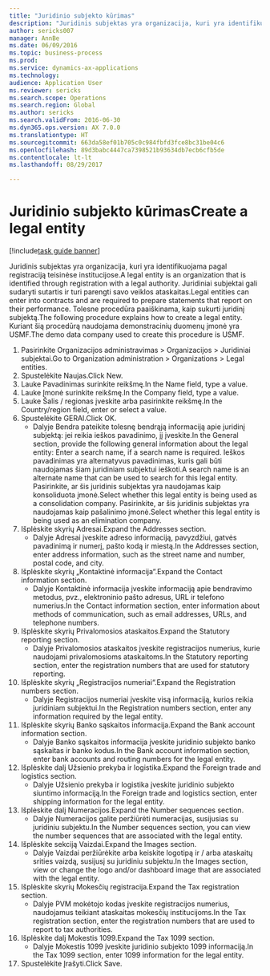 ```yaml
--- 
title: "Juridinio subjekto kūrimas"
description: "Juridinis subjektas yra organizacija, kuri yra identifikuojama pagal registraciją teisinėse institucijose."
author: sericks007
manager: AnnBe
ms.date: 06/09/2016
ms.topic: business-process
ms.prod: 
ms.service: dynamics-ax-applications
ms.technology: 
audience: Application User
ms.reviewer: sericks
ms.search.scope: Operations
ms.search.region: Global
ms.author: sericks
ms.search.validFrom: 2016-06-30
ms.dyn365.ops.version: AX 7.0.0
ms.translationtype: HT
ms.sourcegitcommit: 663da58ef01b705c0c984fbfd3fce8bc31be04c6
ms.openlocfilehash: 89d3babc4447ca7398521b93634db7ecb6cfb5de
ms.contentlocale: lt-lt
ms.lasthandoff: 08/29/2017

---
```

# <a name="create-a-legal-entity"></a><span data-ttu-id="1c394-103">Juridinio subjekto kūrimas</span><span class="sxs-lookup"><span data-stu-id="1c394-103">Create a legal entity</span></span>

[!include[task guide banner](../../includes/task-guide-banner.md)]

<span data-ttu-id="1c394-104">Juridinis subjektas yra organizacija, kuri yra identifikuojama pagal registraciją teisinėse institucijose.</span><span class="sxs-lookup"><span data-stu-id="1c394-104">A legal entity is an organization that is identified through registration with a legal authority.</span></span> <span data-ttu-id="1c394-105">Juridiniai subjektai gali sudaryti sutartis ir turi parengti savo veiklos ataskaitas.</span><span class="sxs-lookup"><span data-stu-id="1c394-105">Legal entities can enter into contracts and are required to prepare statements that report on their performance.</span></span> <span data-ttu-id="1c394-106">Tolesne procedūra paaiškinama, kaip sukurti juridinį subjektą.</span><span class="sxs-lookup"><span data-stu-id="1c394-106">The following procedure explains how to create a legal entity.</span></span> <span data-ttu-id="1c394-107">Kuriant šią procedūrą naudojama demonstracinių duomenų įmonė yra USMF.</span><span class="sxs-lookup"><span data-stu-id="1c394-107">The demo data company used to create this procedure is USMF.</span></span>

1. <span data-ttu-id="1c394-108">Pasirinkite Organizacijos administravimas > Organizacijos > Juridiniai subjektai.</span><span class="sxs-lookup"><span data-stu-id="1c394-108">Go to Organization administration > Organizations > Legal entities.</span></span>
2. <span data-ttu-id="1c394-109">Spustelėkite Naujas.</span><span class="sxs-lookup"><span data-stu-id="1c394-109">Click New.</span></span>
3. <span data-ttu-id="1c394-110">Lauke Pavadinimas surinkite reikšmę.</span><span class="sxs-lookup"><span data-stu-id="1c394-110">In the Name field, type a value.</span></span>
4. <span data-ttu-id="1c394-111">Lauke Įmonė surinkite reikšmę.</span><span class="sxs-lookup"><span data-stu-id="1c394-111">In the Company field, type a value.</span></span>
5. <span data-ttu-id="1c394-112">Lauke Šalis / regionas įveskite arba pasirinkite reikšmę.</span><span class="sxs-lookup"><span data-stu-id="1c394-112">In the Country/region field, enter or select a value.</span></span>
6. <span data-ttu-id="1c394-113">Spustelėkite GERAI.</span><span class="sxs-lookup"><span data-stu-id="1c394-113">Click OK.</span></span>
    * <span data-ttu-id="1c394-114">Dalyje Bendra pateikite tolesnę bendrąją informaciją apie juridinį subjektą: jei reikia ieškos pavadinimo, jį įveskite.</span><span class="sxs-lookup"><span data-stu-id="1c394-114">In the General section, provide the following general information about the legal entity: Enter a search name, if a search name is required.</span></span> <span data-ttu-id="1c394-115">Ieškos pavadinimas yra alternatyvus pavadinimas, kuris gali būti naudojamas šiam juridiniam subjektui ieškoti.</span><span class="sxs-lookup"><span data-stu-id="1c394-115">A search name is an alternate name that can be used to search for this legal entity.</span></span> <span data-ttu-id="1c394-116">Pasirinkite, ar šis juridinis subjektas yra naudojamas kaip konsoliduota įmonė.</span><span class="sxs-lookup"><span data-stu-id="1c394-116">Select whether this legal entity is being used as a consolidation company.</span></span> <span data-ttu-id="1c394-117">Pasirinkite, ar šis juridinis subjektas yra naudojamas kaip pašalinimo įmonė.</span><span class="sxs-lookup"><span data-stu-id="1c394-117">Select whether this legal entity is being used as an elimination company.</span></span>  
7. <span data-ttu-id="1c394-118">Išplėskite skyrių Adresai.</span><span class="sxs-lookup"><span data-stu-id="1c394-118">Expand the Addresses section.</span></span>
    * <span data-ttu-id="1c394-119">Dalyje Adresai įveskite adreso informaciją, pavyzdžiui, gatvės pavadinimą ir numerį, pašto kodą ir miestą.</span><span class="sxs-lookup"><span data-stu-id="1c394-119">In the Addresses section, enter address information, such as the street name and number, postal code, and city.</span></span>  
8. <span data-ttu-id="1c394-120">Išplėskite skyrių „Kontaktinė informacija“.</span><span class="sxs-lookup"><span data-stu-id="1c394-120">Expand the Contact information section.</span></span>
    * <span data-ttu-id="1c394-121">Dalyje Kontaktinė informacija įveskite informaciją apie bendravimo metodus, pvz., elektroninio pašto adresus, URL ir telefono numerius.</span><span class="sxs-lookup"><span data-stu-id="1c394-121">In the Contact information section, enter information about methods of communication, such as email addresses, URLs, and telephone numbers.</span></span>  
9. <span data-ttu-id="1c394-122">Išplėskite skyrių Privalomosios ataskaitos.</span><span class="sxs-lookup"><span data-stu-id="1c394-122">Expand the Statutory reporting section.</span></span>
    * <span data-ttu-id="1c394-123">Dalyje Privalomosios ataskaitos įveskite registracijos numerius, kurie naudojami privalomosioms ataskaitoms.</span><span class="sxs-lookup"><span data-stu-id="1c394-123">In the Statutory reporting section, enter the registration numbers that are used for statutory reporting.</span></span>  
10. <span data-ttu-id="1c394-124">Išplėskite skyrių „Registracijos numeriai“.</span><span class="sxs-lookup"><span data-stu-id="1c394-124">Expand the Registration numbers section.</span></span>
    * <span data-ttu-id="1c394-125">Dalyje Registracijos numeriai įveskite visą informaciją, kurios reikia juridiniam subjektui.</span><span class="sxs-lookup"><span data-stu-id="1c394-125">In the Registration numbers section, enter any information required by the legal entity.</span></span>  
11. <span data-ttu-id="1c394-126">Išplėskite skyrių Banko sąskaitos informacija.</span><span class="sxs-lookup"><span data-stu-id="1c394-126">Expand the Bank account information section.</span></span>
    * <span data-ttu-id="1c394-127">Dalyje Banko sąskaitos informacija įveskite juridinio subjekto banko sąskaitas ir banko kodus.</span><span class="sxs-lookup"><span data-stu-id="1c394-127">In the Bank account information section, enter bank accounts and routing numbers for the legal entity.</span></span>  
12. <span data-ttu-id="1c394-128">Išplėskite dalį Užsienio prekyba ir logistika.</span><span class="sxs-lookup"><span data-stu-id="1c394-128">Expand the Foreign trade and logistics section.</span></span>
    * <span data-ttu-id="1c394-129">Dalyje Užsienio prekyba ir logistika įveskite juridinio subjekto siuntimo informaciją.</span><span class="sxs-lookup"><span data-stu-id="1c394-129">In the Foreign trade and logistics section, enter shipping information for the legal entity.</span></span>  
13. <span data-ttu-id="1c394-130">Išplėskite dalį Numeracijos.</span><span class="sxs-lookup"><span data-stu-id="1c394-130">Expand the Number sequences section.</span></span>
    * <span data-ttu-id="1c394-131">Dalyje Numeracijos galite peržiūrėti numeracijas, susijusias su juridiniu subjektu.</span><span class="sxs-lookup"><span data-stu-id="1c394-131">In the Number sequences section, you can view the number sequences that are associated with the legal entity.</span></span>  
14. <span data-ttu-id="1c394-132">Išplėskite sekciją Vaizdai.</span><span class="sxs-lookup"><span data-stu-id="1c394-132">Expand the Images section.</span></span>
    * <span data-ttu-id="1c394-133">Dalyje Vaizdai peržiūrėkite arba keiskite logotipą ir / arba ataskaitų srities vaizdą, susijusį su juridiniu subjektu.</span><span class="sxs-lookup"><span data-stu-id="1c394-133">In the Images section, view or change the logo and/or dashboard image that are associated with the legal entity.</span></span>  
15. <span data-ttu-id="1c394-134">Išplėskite skyrių Mokesčių registracija.</span><span class="sxs-lookup"><span data-stu-id="1c394-134">Expand the Tax registration section.</span></span>
    * <span data-ttu-id="1c394-135">Dalyje PVM mokėtojo kodas įveskite registracijos numerius, naudojamus teikiant ataskaitas mokesčių institucijoms.</span><span class="sxs-lookup"><span data-stu-id="1c394-135">In the Tax registration section, enter the registration numbers that are used to report to tax authorities.</span></span>  
16. <span data-ttu-id="1c394-136">Išplėskite dalį Mokestis 1099.</span><span class="sxs-lookup"><span data-stu-id="1c394-136">Expand the Tax 1099 section.</span></span>
    * <span data-ttu-id="1c394-137">Dalyje Mokestis 1099 įveskite juridinio subjekto 1099 informaciją.</span><span class="sxs-lookup"><span data-stu-id="1c394-137">In the Tax 1099 section, enter 1099 information for the legal entity.</span></span>  
17. <span data-ttu-id="1c394-138">Spustelėkite Įrašyti.</span><span class="sxs-lookup"><span data-stu-id="1c394-138">Click Save.</span></span>



